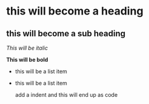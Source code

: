 this will become a heading
==================

this will become a sub heading
------------------

*This will be italic*

**This will be bold**

- this will be a list item
- this will be a list item

	add a indent and this will end up as code